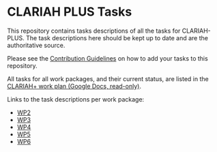 # CLARIAH PLUS Tasks

This repository contains tasks descriptions of all the tasks for CLARIAH-PLUS. The task descriptions here
should be kept up to date and are the authoritative source.

Please see the [Contribution Guidelines](CONTRIBUTING.md) on how to add your tasks to this repository.

All tasks for all work packages, and their current status, are listed in the [CLARIAH+ work plan (Google Docs, read-only)](https://docs.google.com/spreadsheets/d/e/2PACX-1vTXKu7TKL_ow2y-d5yV9u0y_WaSUp9iLP884MCwqHXNfkw8p4RxP30Lo0EBbtG4ARFsUpnzyRy00M2W/pubhtml).

Links to the task descriptions per work package:

* [WP2](wp2/)
* [WP3](wp3/)
* [WP4](wp4/)
* [WP5](wp5/)
* [WP6](wp6/)


